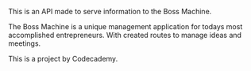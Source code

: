 This is an API made to serve information to the Boss Machine.

The Boss Machine is a unique management application for todays most accomplished entrepreneurs. With created routes to manage ideas and meetings.

This is a project by Codecademy.